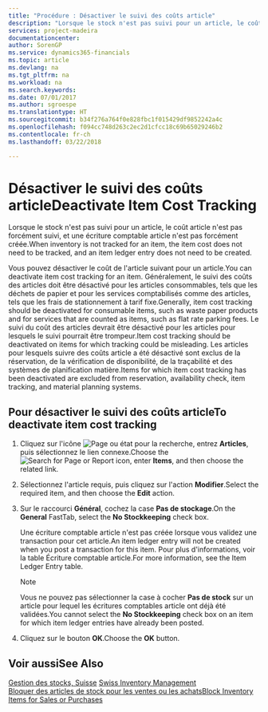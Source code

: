 ```yaml
---
title: "Procédure : Désactiver le suivi des coûts article"
description: "Lorsque le stock n'est pas suivi pour un article, le coût article n'est pas forcément suivi, et une écriture comptable article n'est pas forcément créée."
services: project-madeira
documentationcenter: 
author: SorenGP
ms.service: dynamics365-financials
ms.topic: article
ms.devlang: na
ms.tgt_pltfrm: na
ms.workload: na
ms.search.keywords: 
ms.date: 07/01/2017
ms.author: sgroespe
ms.translationtype: HT
ms.sourcegitcommit: b34f276a764f0e828fbc1f015429df9852242a4c
ms.openlocfilehash: f094cc748d263c2ec2d1cfcc18c69b65029246b2
ms.contentlocale: fr-ch
ms.lasthandoff: 03/22/2018

---
```

# <a name="deactivate-item-cost-tracking"></a><span data-ttu-id="91dc0-103">Désactiver le suivi des coûts article</span><span class="sxs-lookup"><span data-stu-id="91dc0-103">Deactivate Item Cost Tracking</span></span>
<span data-ttu-id="91dc0-104">Lorsque le stock n'est pas suivi pour un article, le coût article n'est pas forcément suivi, et une écriture comptable article n'est pas forcément créée.</span><span class="sxs-lookup"><span data-stu-id="91dc0-104">When inventory is not tracked for an item, the item cost does not need to be tracked, and an item ledger entry does not need to be created.</span></span>  

<span data-ttu-id="91dc0-105">Vous pouvez désactiver le coût de l'article suivant pour un article.</span><span class="sxs-lookup"><span data-stu-id="91dc0-105">You can deactivate item cost tracking for an item.</span></span> <span data-ttu-id="91dc0-106">Généralement, le suivi des coûts des articles doit être désactivé pour les articles consommables, tels que les déchets de papier et pour les services comptabilisés comme des articles, tels que les frais de stationnement à tarif fixe.</span><span class="sxs-lookup"><span data-stu-id="91dc0-106">Generally, item cost tracking should be deactivated for consumable items, such as waste paper products and for services that are counted as items, such as flat rate parking fees.</span></span> <span data-ttu-id="91dc0-107">Le suivi du coût des articles devrait être désactivé pour les articles pour lesquels le suivi pourrait être trompeur.</span><span class="sxs-lookup"><span data-stu-id="91dc0-107">Item cost tracking should be deactivated on items for which tracking could be misleading.</span></span> <span data-ttu-id="91dc0-108">Les articles pour lesquels suivre des coûts article a été désactivé sont exclus de la réservation, de la vérification de disponibilité, de la traçabilité et des systèmes de planification matière.</span><span class="sxs-lookup"><span data-stu-id="91dc0-108">Items for which item cost tracking has been deactivated are excluded from reservation, availability check, item tracking, and material planning systems.</span></span>  

## <a name="to-deactivate-item-cost-tracking"></a><span data-ttu-id="91dc0-109">Pour désactiver le suivi des coûts article</span><span class="sxs-lookup"><span data-stu-id="91dc0-109">To deactivate item cost tracking</span></span>  

1.  <span data-ttu-id="91dc0-110">Cliquez sur l'icône ![Page ou état pour la recherche](../../media/ui-search/search_small.png "Page ou état pour la recherche"), entrez **Articles**, puis sélectionnez le lien connexe.</span><span class="sxs-lookup"><span data-stu-id="91dc0-110">Choose the ![Search for Page or Report](../../media/ui-search/search_small.png "Search for Page or Report icon") icon, enter **Items**, and then choose the related link.</span></span>  
2.  <span data-ttu-id="91dc0-111">Sélectionnez l'article requis, puis cliquez sur l'action **Modifier**.</span><span class="sxs-lookup"><span data-stu-id="91dc0-111">Select the required item, and then choose the **Edit** action.</span></span>  
3.  <span data-ttu-id="91dc0-112">Sur le raccourci **Général**, cochez la case **Pas de stockage**.</span><span class="sxs-lookup"><span data-stu-id="91dc0-112">On the **General** FastTab, select the **No Stockkeeping** check box.</span></span>  

    <span data-ttu-id="91dc0-113">Une écriture comptable article n'est pas créée lorsque vous validez une transaction pour cet article.</span><span class="sxs-lookup"><span data-stu-id="91dc0-113">An item ledger entry will not be created when you post a transaction for this item.</span></span> <span data-ttu-id="91dc0-114">Pour plus d'informations, voir la table Écriture comptable article.</span><span class="sxs-lookup"><span data-stu-id="91dc0-114">For more information, see the Item Ledger Entry table.</span></span>  

    > [!NOTE]  
    >  <span data-ttu-id="91dc0-115">Vous ne pouvez pas sélectionner la case à cocher **Pas de stock** sur un article pour lequel les écritures comptables article ont déjà été validées.</span><span class="sxs-lookup"><span data-stu-id="91dc0-115">You cannot select the **No Stockkeeping** check box on an item for which item ledger entries have already been posted.</span></span>  

4.  <span data-ttu-id="91dc0-116">Cliquez sur le bouton **OK**.</span><span class="sxs-lookup"><span data-stu-id="91dc0-116">Choose the **OK** button.</span></span>  

## <a name="see-also"></a><span data-ttu-id="91dc0-117">Voir aussi</span><span class="sxs-lookup"><span data-stu-id="91dc0-117">See Also</span></span>  
 <span data-ttu-id="91dc0-118">[Gestion des stocks, Suisse](swiss-inventory-management.md) </span><span class="sxs-lookup"><span data-stu-id="91dc0-118">[Swiss Inventory Management](swiss-inventory-management.md) </span></span>  
 [<span data-ttu-id="91dc0-119">Bloquer des articles de stock pour les ventes ou les achats</span><span class="sxs-lookup"><span data-stu-id="91dc0-119">Block Inventory Items for Sales or Purchases</span></span>](how-to-block-inventory-items-for-sales-or-purchases.md)

